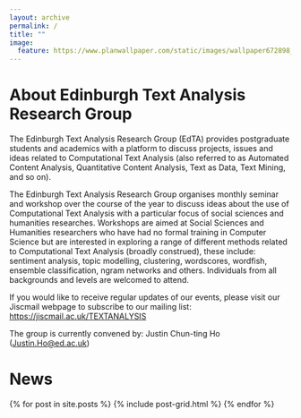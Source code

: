 ```yaml
---
layout: archive
permalink: /
title: ""
image:
  feature: https://www.planwallpaper.com/static/images/wallpaper672898_phFezZz.jpeg
---
```


# About Edinburgh Text Analysis Research Group

The Edinburgh Text Analysis Research Group (EdTA) provides postgraduate students and academics with a platform to discuss projects, issues and ideas related to Computational Text Analysis (also referred to as Automated Content Analysis, Quantitative Content Analysis, Text as Data, Text Mining, and so on).

The Edinburgh Text Analysis Research Group organises monthly seminar and workshop over the course of the year to discuss ideas about the use of Computational Text Analysis with a particular focus of social sciences and humanities researches. Workshops are aimed at Social Sciences and Humanities researchers who have had no formal training in Computer Science but are interested in exploring a range of different methods related to Computational Text Analysis (broadly construed), these include: sentiment analysis, topic modelling, clustering, wordscores, wordfish, ensemble classification, ngram networks and others. Individuals from all backgrounds and levels are welcomed to attend.

If you would like to receive regular updates of our events, please visit our Jiscmail webpage to subscribe to our mailing list: https://jiscmail.ac.uk/TEXTANALYSIS

The group is currently convened by:
Justin Chun-ting Ho (Justin.Ho@ed.ac.uk)

# News
<div class="tiles">
{% for post in site.posts %}
	{% include post-grid.html %}
{% endfor %}
</div><!-- /.tiles -->
